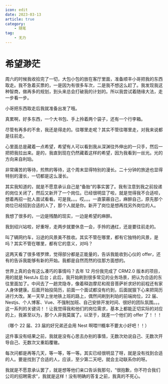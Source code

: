 ```yaml
---
icon: edit
date: 2023-03-13
article: true
category:
    - 随笔
tag:
    - 无力
---
```


# 希望渺茫

周六的时候我收拾完了一切，大包小包的放在客厅里面，准备顺丰小哥把我的东西取走。我不急着买票的，一是因为有很多车次，二是我不想这么赶了。我发现我这种智商，做再多的规划，到头来总会打破我的计划的。所以我尝试着随缘大法，走一步看一步。

小哥把东西取走后我就准备出发了哦。

真累啊，好多东西，一个大书包、手上拎着两个袋子，还有一个行李箱。

尽管有再多的不舍，我还是得走的。往哪里走呢？其实不管往哪里走，对我来说都是往前走。

心里面总是藏着一点希望，希望有人可以看到我从深渊往外伸出的一只手，然后一把把我拉出来。是的，我直到现在仍然藏着这样的希望，因为我看到一丝光。光的方向来自利珀。

非常痛苦的等待，煎熬的等待，这个周末显得特别的漫长。二十分钟的旅途也显得特别的漫长，一切都是这么漫长。

其实我知道的，就是不愿意承认自己是“备胎”的事实罢了。我有注意到我之前投递的岗位关闭了，然后又新开了一个岗位。已经很明显了啦，就是觉得我不合适呗，想着再招一批人面试看看。可是我。。。哎。。。一直蒙蔽自己，麻醉自己，原先那个岗位已经招到合适的人了，那个人就是你。新开了岗位是想再找另外岗位的人。

我想了很多的，一边是残酷的现实，一边是希望的麻醉。

我到绍兴站啦，好重呀，走两步就要休息一会，手拎的通红，还是要往前走的。

叫了辆网约车，沿途的风景美不胜收。其实不管在哪里，都有它独特的风景，是吗？其实不管在哪里，都有它的意义，对吗？

这两天看了很多塔罗牌，觉得部分都是正能量的，告诉我能收到心仪的 offer，还有的告诉我能够有新的开始。我都是自然而然的往那方面想的。

世界上真的会有这么凑巧的事情吗？去年 12 月份我完成了 CRM2.0 版本的项目，用的就是 NestJs 后台；此后，我开始刷到很多常见的业务场景，把认为合适的东往里面加了。中间去了一趟灵隐寺，像着释迦摩尼和观音菩萨祈求好的前程还有家人身体健康。后面开始投简历，前面一个面试都没有约到，后面就狠下心来把简历进行大改。某一天早上坐地铁上班的路上，偶然间刷到利珀的前端岗位，22 届、Nestjs、个人博客、Vue、不强制加班、自己安排开发时间、很好的团队氛围。。。这一系列的关键词！！让我觉得我和他们的岗位需求，基本上都能正切实际的对应的上，我甚至以为，那个人非我莫属了。以至于，就差一个他们的 offer 了！！！

（哪个 22 届、23 届的好兄弟还会用 Nest 啊喂!!!概率不要太小好吧！！）

这件事没有结果之前，我就是没有心思去办别的事情，无数次劝说自己、无数次开导自己、无数次又重蹈覆辙。

每次问都是再等几天，等一等，等一等。其实已经很明显了呀，就是没有找到合适的人。要是找到了合适的人，应该，至少第二天吧，就会主动联系你的呀。

我就是不愿意承认罢了，就是想等他们亲口告诉我那句，“很抱歉，你不符合我们公司的招聘需求”，我就是这样！没有明确的答复之前，我真的不死心。
